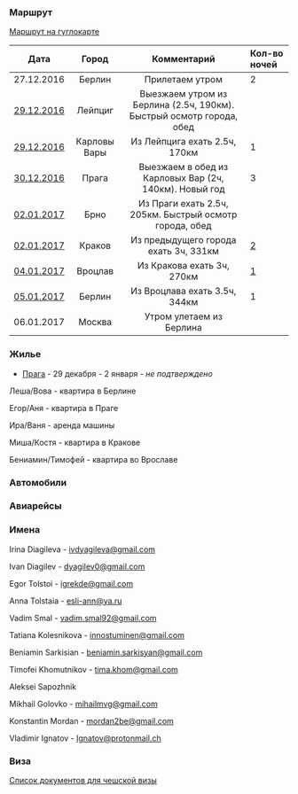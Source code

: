 ### Маршрут

[Маршрут на гуглокарте](https://goo.gl/maps/ywbg4kYroWJ2)

| Дата                                           | Город        | Комментарий                                             | Кол-во ночей |
| :--------------------------------------------: | :----------: | :-----------------------------------------------------: | :----------- |
| 27.12.2016                                     | Берлин       | Прилетаем утром                                         | 2 |
| [29.12.2016](https://goo.gl/maps/1UcUtmUKdxB2) | Лейпциг      | Выезжаем утром из Берлина (2.5ч, 190км). Быстрый осмотр города, обед   |
| [29.12.2016](https://goo.gl/maps/sjC1ro2gCMU2) | Карловы Вары | Из Лейпцига ехать 2.5ч, 170км                           | 1            |
| [30.12.2016](https://goo.gl/maps/bvMyvaxAFyM2) | Прага        | Выезжаем в обед из Карловых Вар (2ч, 140км). Новый год  | 3          |
| [02.01.2017](https://goo.gl/maps/hJ18ifLPwE72) | Брно         | Из Праги ехать 2.5ч, 205км. Быстрый осмотр города, обед |              |
| [02.01.2017](https://goo.gl/maps/fCyMB4V6YDk)  | Краков       | Из предыдущего города ехать 3ч, 331км                   | [2](https://goo.gl/RCC0ih) |
| [04.01.2017](https://goo.gl/maps/dBa42vk5xh52) | Вроцлав      | Из Кракова ехать 3ч, 270км                              | [1](https://goo.gl/fHvbRd) |
| [05.01.2017](https://goo.gl/maps/Ejha4NS1fqK2) | Берлин       | Из Вроцлава ехать 3.5ч, 344км                           | 1          |
| 06.01.2017                                     | Москва       | Утром улетаем из Берлина                                |              |

### Жилье
- [Прага](https://www.airbnb.com/rooms/979581) - 29 декабря - 2 января - *не подтверждено*

Леша/Вова - квартира в Берлине

Егор/Аня - квартира в Праге

Ира/Ваня - аренда машины

Миша/Костя - квартира в Кракове

Бениамин/Тимофей - квартира во Врославе

### Автомобили

### Авиарейсы

### Имена

Irina Diagileva - ivdyagileva@gmail.com

Ivan Diagilev - dyagilev0@gmail.com

Egor Tolstoi - igrekde@gmail.com

Anna Tolstaia - esli-ann@ya.ru

Vadim Smal - vadim.smal92@gmail.com

Tatiana Kolesnikova - innostuminen@gmail.com

Beniamin Sarkisian - beniamin.sarkisyan@gmail.com

Timofei Khomutnikov - tima.khom@gmail.com

Aleksei Sapozhnik

Mikhail Golovko - mihailmvg@gmail.com

Konstantin Mordan - mordan2be@gmail.com

Vladimir Ignatov - Ignatov@protonmail.ch

### Виза
[Список документов для чешской визы](http://www.mzv.cz/moscow/ru/vizy_i_konsulskaja/vizovaja/schengenskaja/sengenskaja_turisticeskaja.html)

